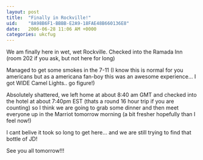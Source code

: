 ```yaml
---
layout: post
title:  "Finally in Rockville!"
uid:	"8A98B6F1-BBBB-E2A9-18FAE48B660136E8"
date:   2006-06-28 11:06 AM +0000
categories: ukcfug
---
```

We am finally here in wet, wet Rockville. Checked into the Ramada Inn (room 202 if you ask, but not here for long)

Managed to get some smokes in the 7-11 (I know this is normal for you americans but as a americana fan-boy this was an awesome experience... I got WIDE Camel Lights.. go figure!)

Absolutely shattered, we left home at about 8:40 am GMT and checked into the hotel at about 7:40pm EST (thats a round 16 hour trip if you are counting) so I think we are going to grab some dinner and then meet everyone up in the Marriot tomorrow morning (a bit fresher hopefully than I feel now!)

I cant belive it took so long to get here... and we are still trying to find that bottle of JD!

See you all tomorrow!!!